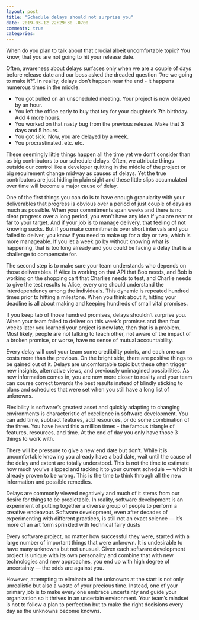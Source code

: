```yaml
---
layout: post
title: "Schedule delays should not surprise you"
date: 2019-03-12 22:29:30 -0700
comments: true
categories: 
---
```


When do you plan to talk about that crucial albeit uncomfortable topic? You know, that you are not going to hit your release date.

Often, awareness about delays surfaces only when we are a couple of days before release date and our boss asked the dreaded question “Are we going to make it?”. In reality, delays don’t happen near the end - it happens numerous times in the middle.

* You got pulled on an unscheduled meeting. Your project is now delayed by an hour.
* You left the office early to buy that toy for your daughter’s 7th birthday. Add 4 more hours.
* You worked on that nasty bug from the previous release. Make that 3 days and 5 hours.
* You got sick. Now, you are delayed by a week.
* You procrastinated. etc. etc.

These seemingly little things happen all the time yet we don’t consider than as big contributors to our schedule delays. Often, we attribute things outside our control like a developer quitting in the middle of the project or big requirement change midway as causes of delays.  Yet the true contributors are just hiding in plain sight and these little slips accumulated over time will become a major cause of delay.

One of the first things you can do is to have enough granularity with your deliverables that progress is obvious over a period of just couple of days as much as possible. When your commitments span weeks and  there is no clear progress over a long period, you won’t have any idea if you are near or far to your target.  And if your job is to manage delivery, that feeling of not knowing sucks. But if you make commitments over short intervals and you failed to deliver, you know if you need to make up for a day or two, which is more manageable.  If you let a week go by without knowing what is happening, that is too long already and you could be facing a delay that is a challenge to compensate for.

The second step is to make sure your team understands who depends on those deliverables. If Alice is working on that API that Bob needs,  and Bob is working on the shopping cart that Charlies needs to test, and Charlie needs to give the test results to Alice, every one should understand the interdependency among the individuals. This dynamic is repeated hundred times prior to hitting a milestone. When you think about it, hitting your deadline is all about making and keeping hundreds of small vital promises.

If you keep tab of those hundred promises, delays shouldn’t surprise you. When your team failed to deliver on this week’s promises and then four weeks later you learned your project is now late, then that is a problem. Most likely, people are not talking to teach other, not aware of the impact of a broken promise, or worse, have no sense of mutual accountability. 

Every delay will cost your team some credibility points, and each one can costs more than the previous. On the bright side, there are positive things to be gained out of it. Delays are uncomfortable topic but these often trigger new insights, alternative views, and previously unimagined possibilities.  As new information comes in, you are now more closer to reality and your team can course correct towards the best results instead of blindly sticking to plans and schedules that were set when you still have a long list of unknowns.

Flexibility is software’s greatest asset and quickly adapting to changing environments is characteristic of excellence in software development.  You can add time, subtract features, add resources, or do some combination of the three. You have heard this a million times - the famous triangle of features, resources, and time.  At the end of day you only have those 3 things to work with.

There will be pressure to give a new end date but don’t. While it is uncomfortable knowing you already have a bad date, wait until the cause of the delay and extent are totally understood.  This is not the time to estimate how much you’ve slipped and tacking it to your current schedule — which is already proven to be wrong. This is the time to think through all the new information and possible remedies.

Delays are commonly viewed negatively and much of it stems from our desire for things to be predictable. In reality, software development is an experiment of putting together a diverse group of people to perform a creative endeavour.  Software development, even after decades of experimenting with different practices, is still not an exact science — it’s more of an art form sprinkled with technical fairy dusts 

Every software project, no matter how successful they were, started with a large number of important things that were unknown. It is undesirable to have many unknowns but not unusual.  Given each software development project is unique with its own personality and combine that with new technologies and new approaches, you end up with high degree of uncertainty — the odds are against you.  

However, attempting to eliminate all the unknowns at the start is not only unrealistic but also a waste of your precious time. Instead, one of your primary job is to make every one embrace uncertainty and guide your organization so it thrives in an uncertain environment.  Your team’s mindset is not to follow a plan to perfection but to make the right decisions every day as the unknowns become knowns.
